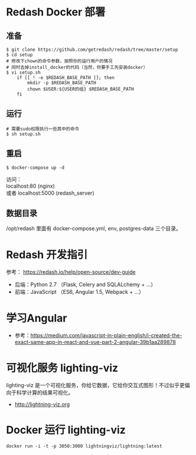 # Redash Docker 部署
## 准备
```shell
$ git clone https://github.com/getredash/redash/tree/master/setup
$ cd setup
# 修改下chown的命令参数，按照你的运行用户的情况
# 同时去掉install_docker的代码（当然，你要手工先安装docker）
$ vi setup.sh
    if [[ ! -e $REDASH_BASE_PATH ]]; then
        mkdir -p $REDASH_BASE_PATH
        chown $USER:${USER的组} $REDASH_BASE_PATH
    fi
```

## 运行
```shell
# 需要sudo权限执行一些其中的命令
$ sh setup.sh
```

## 重启
```shell
$ docker-compose up -d
```

访问：  
localhost:80  (nginx)  
或者 localhost:5000 (redash_server)

## 数据目录
/opt/redash 里面有 docker-compose.yml, env, postgres-data 三个目录。

# Redash 开发指引
参考： https://redash.io/help/open-source/dev-guide
* 后端：Python 2.7 （Flask, Celery and SQLALchemy + ...）
* 前端：JavaScript （ES6, Angular 1.5, Webpack + ...）

# 学习Angular
* 参考：https://medium.com/javascript-in-plain-english/i-created-the-exact-same-app-in-react-and-vue-part-2-angular-39b1aa289878

# 可视化服务 lighting-viz
lighting-viz 是一个可视化服务，你给它数据，它给你交互式图形！不过似乎更偏向于科学计算的结果可视化。
* http://lightning-viz.org

# Docker 运行 lighting-viz
```shell
docker run -i -t -p 3050:3000 lightningviz/lightning:latest
```
